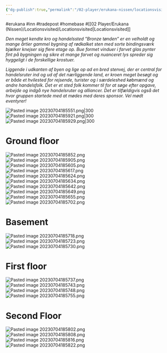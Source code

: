 ```yaml
---
{"dg-publish":true,"permalink":"/02-player/erukana-nissen/locationsvisited/the-bronze-keg/","tags":["Locationsvisited"]}
---
```


#erukana #inn #tradepost #homebase #[[02 Player/Erukana (Nissen)/Locationsvisited/Locationsvisited\|Locationsvisited]]

*Den meget kendte kro og handelssted ”Bronze tønden” er en velholdt og mange årtier gammel bygning af rødkalket sten med sorte bindingsværk bjælker knejser sig flere etage op. Bue formet vinduer i farvet glas pynter fint på bygningen og sikre et mange farvet og nuanceret lys spreder sig hyggeligt i de forskellige krostuer.*

*Liggende i udkanten af byen og lige op ad en bred stenvej, der er central for handelsruter ind og ud af det nærliggende land, er kroen meget besøgt og er både et hvilested for rejsende, turister og i særdeleshed købmænd og andre handelsfolk. Det er et sted folk kommer til for at søge efter opgave, arbejde og indgå nye handelsruter og alliancer. Det er tilfældigvis også det hvor gruppen startede med at mødes med deres sponsor. Vel mødt eventyrer!*


![Pasted image 20230704185551.png|300](/img/user/10%20Attachments/Pasted%20image%2020230704185551.png)
![Pasted image 20230704185921.png|300](/img/user/10%20Attachments/Pasted%20image%2020230704185921.png)
![Pasted image 20230704185929.png|300](/img/user/10%20Attachments/Pasted%20image%2020230704185929.png)

# Ground floor 
![Pasted image 20230704185852.png](/img/user/10%20Attachments/Pasted%20image%2020230704185852.png)
![Pasted image 20230704185905.png](/img/user/10%20Attachments/Pasted%20image%2020230704185905.png)
![Pasted image 20230704185605.png](/img/user/10%20Attachments/Pasted%20image%2020230704185605.png)
![Pasted image 20230704185617.png](/img/user/10%20Attachments/Pasted%20image%2020230704185617.png)
![Pasted image 20230704185624.png](/img/user/10%20Attachments/Pasted%20image%2020230704185624.png)
![Pasted image 20230704185634.png](/img/user/10%20Attachments/Pasted%20image%2020230704185634.png)
![Pasted image 20230704185642.png](/img/user/10%20Attachments/Pasted%20image%2020230704185642.png)
![Pasted image 20230704185649.png](/img/user/10%20Attachments/Pasted%20image%2020230704185649.png)
![Pasted image 20230704185655.png](/img/user/10%20Attachments/Pasted%20image%2020230704185655.png)
![Pasted image 20230704185702.png](/img/user/10%20Attachments/Pasted%20image%2020230704185702.png)
# Basement 
![Pasted image 20230704185718.png](/img/user/10%20Attachments/Pasted%20image%2020230704185718.png)
![Pasted image 20230704185723.png](/img/user/10%20Attachments/Pasted%20image%2020230704185723.png)
![Pasted image 20230704185730.png](/img/user/10%20Attachments/Pasted%20image%2020230704185730.png)
# First floor 
![Pasted image 20230704185737.png](/img/user/10%20Attachments/Pasted%20image%2020230704185737.png)
![Pasted image 20230704185743.png](/img/user/10%20Attachments/Pasted%20image%2020230704185743.png)
![Pasted image 20230704185748.png](/img/user/10%20Attachments/Pasted%20image%2020230704185748.png)
![Pasted image 20230704185755.png](/img/user/10%20Attachments/Pasted%20image%2020230704185755.png)
# Second Floor 
![Pasted image 20230704185802.png](/img/user/10%20Attachments/Pasted%20image%2020230704185802.png)
![Pasted image 20230704185808.png](/img/user/10%20Attachments/Pasted%20image%2020230704185808.png)
![Pasted image 20230704185816.png](/img/user/10%20Attachments/Pasted%20image%2020230704185816.png)
![Pasted image 20230704185822.png](/img/user/10%20Attachments/Pasted%20image%2020230704185822.png)

